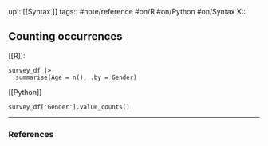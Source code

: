 up:: [[Syntax ]]
tags:: #note/reference #on/R #on/Python #on/Syntax
X:: 

## Counting occurrences

[[R]]:

```
survey_df |>
  summarise(Age = n(), .by = Gender)
```

[[Python]]

```
survey_df['Gender'].value_counts()
```



---
### References
